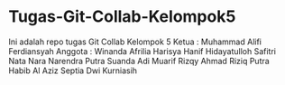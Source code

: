 # Tugas-Git-Collab-Kelompok5
Ini adalah repo tugas Git Collab Kelompok 5
Ketua : Muhammad Alifi Ferdiansyah
Anggota :
Winanda Afrilia Harisya
Hanif Hidayatulloh 
Safitri 
Nata Nara Narendra Putra Suanda
Adi
Muarif Rizqy
Ahmad Riziq
Putra Habib Al Aziz
Septia Dwi Kurniasih
